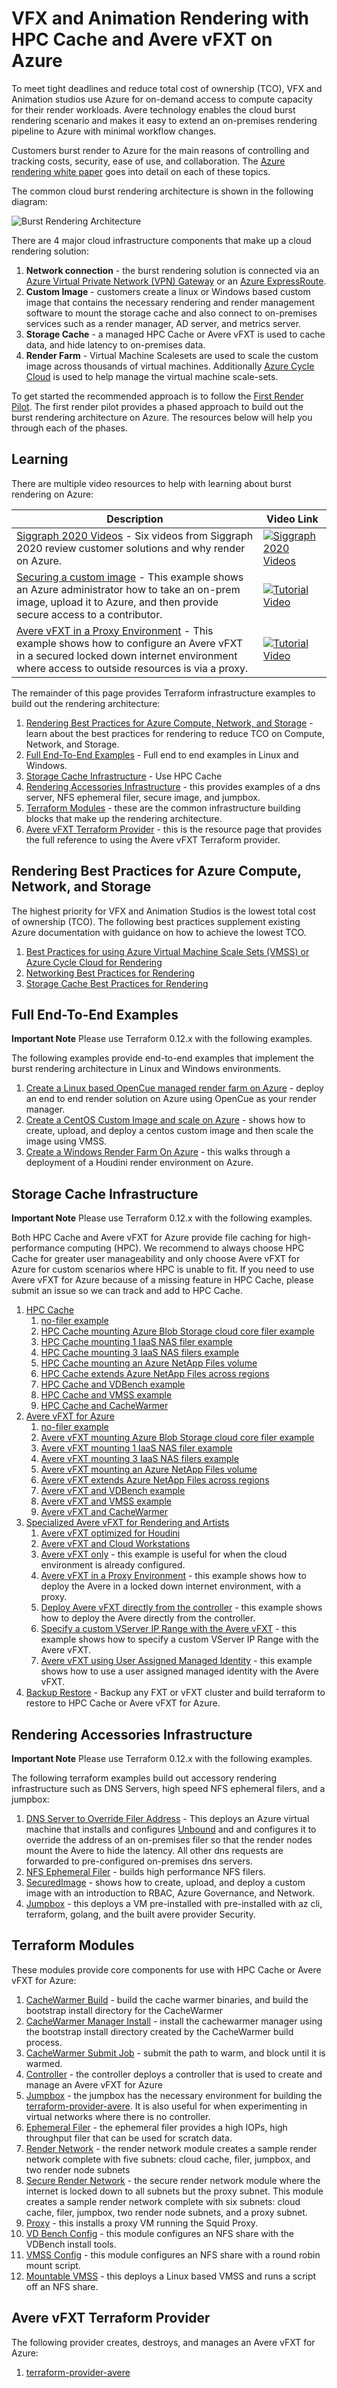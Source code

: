# VFX and Animation Rendering with HPC Cache and Avere vFXT on Azure

To meet tight deadlines and reduce total cost of ownership (TCO), VFX and Animation studios use Azure for on-demand access to compute capacity for their render workloads.  Avere technology enables the cloud burst rendering scenario and makes it easy to extend an on-premises rendering pipeline to Azure with minimal workflow changes.

Customers burst render to Azure for the main reasons of controlling and tracking costs, security, ease of use, and collaboration.  The [Azure rendering white paper](https://azure.microsoft.com/en-us/resources/visual-effects-and-animation-rendering-in-azure/) goes into detail on each of these topics.

The common cloud burst rendering architecture is shown in the following diagram:

![Burst Rendering Architecture](burstrenderarchitecture.png)

There are 4 major cloud infrastructure components that make up a cloud rendering solution:
1. **Network connection** - the burst rendering solution is connected via an [Azure Virtual Private Network (VPN) Gateway](https://docs.microsoft.com/en-us/azure/vpn-gateway/vpn-gateway-about-vpngateways) or an [Azure ExpressRoute](https://azure.microsoft.com/en-us/services/expressroute/).
1. **Custom Image** - customers create a linux or Windows based custom image that contains the necessary rendering and render management software to mount the storage cache and also connect to on-premises services such as a render manager, AD server, and metrics server.
1. **Storage Cache** - a managed HPC Cache or Avere vFXT is used to cache data, and hide latency to on-premises data.
1. **Render Farm** - Virtual Machine Scalesets are used to scale the custom image across thousands of virtual machines.  Additionally [Azure Cycle Cloud](https://azure.microsoft.com/en-us/features/azure-cyclecloud/) is used to help manage the virtual machine scale-sets.

To get started the recommended approach is to follow the [First Render Pilot](examples/securedimage/Azure%20First%20Render%20Pilot.pdf).  The first render pilot provides a phased approach to  build out the burst rendering architecture on Azure.  The resources below will help you through each of the phases.

## Learning

There are multiple video resources to help with learning about burst rendering on Azure:

| Description  | Video Link  |
|---|---|
| [Siggraph 2020 Videos](https://siggraph.event.microsoft.com/) - Six videos from Siggraph 2020 review customer solutions and why render on Azure.  | [![Siggraph 2020 Videos](siggraph2020.png)](https://siggraph.event.microsoft.com/)   |
| [Securing a custom image](https://youtu.be/CNiQU9qbMDk) - This example shows an Azure administrator how to take an on-prem image, upload it to Azure, and then provide secure access to a contributor.  | [![Tutorial Video](examples/securedimage/renderpilot.png)](https://youtu.be/CNiQU9qbMDk)  |
| [Avere vFXT in a Proxy Environment](https://youtu.be/lxDDwu44OHM) - This example shows how to configure an Avere vFXT in a secured locked down internet environment where access to outside resources is via a proxy.  | [![Tutorial Video](examples/vfxt/proxy/proxyyoutube.png)](https://youtu.be/lxDDwu44OHM)  |

The remainder of this page provides Terraform infrastructure examples to build out the rendering architecture:
1. [Rendering Best Practices for Azure Compute, Network, and Storage](#rendering-best-practices-for-azure-compute-network-and-storage) - learn about the best practices for rendering to reduce TCO on Compute, Network, and Storage.
1. [Full End-To-End Examples](#full-end-to-end-examples) - Full end to end examples in Linux and Windows.
1. [Storage Cache Infrastructure](#storage-cache-infrastructure) - Use HPC Cache 
1. [Rendering Accessories Infrastructure](#rendering-accessories-infrastructure) - this provides examples of a dns server, NFS ephemeral filer, secure image, and jumpbox.
1. [Terraform Modules](#terraform-modules) - these are the common infrastructure building blocks that make up the rendering architecture.
1. [Avere vFXT Terraform Provider](#avere-vfxt-terraform-provider) - this is the resource page that provides the full reference to using the Avere vFXT Terraform provider.

## Rendering Best Practices for Azure Compute, Network, and Storage

The highest priority for VFX and Animation Studios is the lowest total cost of ownership (TCO).  The following best practices supplement existing Azure documentation with guidance on how to achieve the lowest TCO.

1. [Best Practices for using Azure Virtual Machine Scale Sets (VMSS) or Azure Cycle Cloud for Rendering](examples/vmss-rendering)
1. [Networking Best Practices for Rendering](examples/network-rendering)
1. [Storage Cache Best Practices for Rendering](examples/storagecache-rendering)

## Full End-To-End Examples

**Important Note** Please use Terraform 0.12.x with the following examples.

The following examples provide end-to-end examples that implement the burst rendering architecture in Linux and Windows environments.

1. [Create a Linux based OpenCue managed render farm on Azure](examples/vfxt/opencue) - deploy an end to end render solution on Azure using OpenCue as your render manager.
1. [Create a CentOS Custom  Image and scale on Azure](examples/centos) - shows how to create, upload, and deploy a centos custom image and then scale the image using VMSS.
1. [Create a Windows Render Farm On Azure](examples/houdinienvironment) - this walks through a deployment of a Houdini render environment on Azure.

## Storage Cache Infrastructure

**Important Note** Please use Terraform 0.12.x with the following examples.

Both HPC Cache and Avere vFXT for Azure provide file caching for high-performance computing (HPC).  We recommend to always choose HPC Cache for greater user manageability and only choose Avere vFXT for Azure for custom scenarios where HPC is unable to fit.  If you need to use Avere vFXT for Azure because of a missing feature in HPC Cache, please submit an issue so we can track and add to HPC Cache.

1. [HPC Cache](examples/HPC%20Cache)
   1. [no-filer example](examples/HPC%20Cache/no-filers)
   2. [HPC Cache mounting Azure Blob Storage cloud core filer example](examples/HPC%20Cache/azureblobfiler)
   3. [HPC Cache mounting 1 IaaS NAS filer example](examples/HPC%20Cache/1-filer)
   4. [HPC Cache mounting 3 IaaS NAS filers example](examples/HPC%20Cache/3-filers)
   5. [HPC Cache mounting an Azure NetApp Files volume](examples/HPC%20Cache/netapp)
   6. [HPC Cache extends Azure NetApp Files across regions](examples/HPC%20Cache/netapp-across-region)
   7. [HPC Cache and VDBench example](examples/HPC%20Cache/vdbench)
   8. [HPC Cache and VMSS example](examples/HPC%20Cache/vmss)
   9. [HPC Cache and CacheWarmer](examples/HPC%20Cache/cachewarmer)
2. [Avere vFXT for Azure](examples/vfxt)
   1. [no-filer example](examples/vfxt/no-filers)
   2. [Avere vFXT mounting Azure Blob Storage cloud core filer example](examples/vfxt/azureblobfiler)
   3. [Avere vFXT mounting 1 IaaS NAS filer example](examples/vfxt/1-filer)
   4. [Avere vFXT mounting 3 IaaS NAS filers example](examples/vfxt/3-filers)
   5. [Avere vFXT mounting an Azure NetApp Files volume](examples/vfxt/netapp)
   6. [Avere vFXT extends Azure NetApp Files across regions](examples/vfxt/netapp-across-region)
   7. [Avere vFXT and VDBench example](examples/vfxt/vdbench)
   8. [Avere vFXT and VMSS example](examples/vfxt/vmss)
   9. [Avere vFXT and CacheWarmer](examples/vfxt/cachewarmer)
3. [Specialized Avere vFXT for Rendering and Artists](examples/vfxt)
   1. [Avere vFXT optimized for Houdini](examples/vfxt/HoudiniOptimized)
   2. [Avere vFXT and Cloud Workstations](examples/vfxt/cloudworkstation)
   3. [Avere vFXT only](examples/vfxt/vfxt-only) - this example is useful for when the cloud environment is already configured.
   4. [Avere vFXT in a Proxy Environment](examples/vfxt/proxy) - this example shows how to deploy the Avere in a locked down internet environment, with a proxy.
   5. [Deploy Avere vFXT directly from the controller](examples/vfxt/run-local) - this example shows how to deploy the Avere directly from the controller.
   6. [Specify a custom VServer IP Range with the Avere vFXT](examples/vfxt/custom-vserver) - this example shows how to specify a custom VServer IP Range with the Avere vFXT.
   7. [Avere vFXT using User Assigned Managed Identity](examples/vfxt/user-assigned-managed-identity) - this example shows how to use a user assigned managed identity with the Avere vFXT.
1. [Backup Restore](examples/backuprestore) - Backup any FXT or vFXT cluster and build terraform to restore to HPC Cache or Avere vFXT for Azure.

## Rendering Accessories Infrastructure

**Important Note** Please use Terraform 0.12.x with the following examples.

The following terraform examples build out accessory rendering infrastructure such as DNS Servers, high speed NFS ephemeral filers, and a jumpbox:

1. [DNS Server to Override Filer Address](examples/dnsserver) - This deploys an Azure virtual machine that installs and configures [Unbound](https://nlnetlabs.nl/projects/unbound/about/) and and configures it to override the address of an on-premises filer so that the render nodes mount the Avere to hide the latency.  All other dns requests are forwarded to pre-configured on-premises dns servers.
1. [NFS Ephemeral Filer](examples/nfsfiler) - builds high performance NFS filers.
1. [SecuredImage](examples/securedimage) - shows how to create, upload, and deploy a custom image with an introduction to RBAC, Azure Governance, and Network.
1. [Jumpbox](examples/jumpbox) - this deploys a VM pre-installed with pre-installed with az cli, terraform, golang, and the built avere provider
Security.

## Terraform Modules

These modules provide core components for use with HPC Cache or Avere vFXT for Azure:

1. [CacheWarmer Build](modules/cachewarmer_build) - build the cache warmer binaries, and build the bootstrap install directory for the CacheWarmer
2. [CacheWarmer Manager Install](modules/cachewarmer_build) - install the cachewarmer manager using the bootstrap install directory created by the CacheWarmer build process.
3. [CacheWarmer Submit Job](modules/cachewarmer_submitjob) - submit the path to warm, and block until it is warmed.
4. [Controller](modules/controller) - the controller deploys a controller that is used to create and manage an Avere vFXT for Azure
5. [Jumpbox](modules/jumpbox) - the jumpbox has the necessary environment for building the [terraform-provider-avere](providers/terraform-provider-avere).  It is also useful for when experimenting in virtual networks where there is no controller.
6. [Ephemeral Filer](modules/nfs_filer) - the ephemeral filer provides a high IOPs, high throughput filer that can be used for scratch data.
7. [Render Network](modules/render_network) - the render network module creates a sample render network complete with five subnets: cloud cache, filer, jumpbox, and two render node subnets
8. [Secure Render Network](modules/render_network_secure) - the secure render network module where the internet is locked down to all subnets but the proxy subnet.  This module creates a sample render network complete with six subnets: cloud cache, filer, jumpbox, two render node subnets, and a proxy subnet.
9. [Proxy](modules/proxy) - this installs a proxy VM running the Squid Proxy.
10. [VD Bench Config](modules/vdbench_config) - this module configures an NFS share with the VDBench install tools.
11. [VMSS Config](modules/vmss_config) - this module configures an NFS share with a round robin mount script.
12. [Mountable VMSS](modules/vmss_mountable) - this deploys a Linux based VMSS and runs a script off an NFS share.

## Avere vFXT Terraform Provider

The following provider creates, destroys, and manages an Avere vFXT for Azure:

1. [terraform-provider-avere](providers/terraform-provider-avere)

